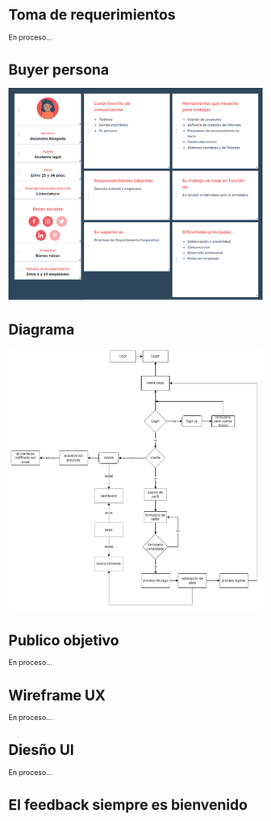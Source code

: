 # Toma de requerimientos 
En proceso...

# Buyer persona
<img src="BuyerAbogada.png" width="1000" > 

# Diagrama 
<img src="DiagramaEsp.png" width="1000" >   

# Publico objetivo
En proceso...

# Wireframe UX
En proceso...

# Diesño UI
En proceso...

# El feedback siempre es bienvenido